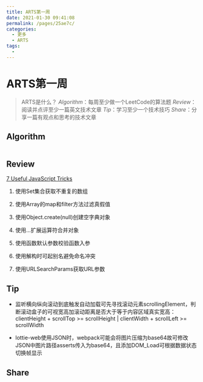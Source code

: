 ```yaml
---
title: ARTS第一周
date: 2021-01-30 09:41:08
permalink: /pages/25ae7c/
categories:
  - 更多
  - ARTS
tags:
  - 
---
```

# ARTS第一周

> ARTS是什么？
> *Algorithm*：每周至少做一个LeetCode的算法题
> *Review*：阅读并点评至少一篇英文技术文章
> *Tip*：学习至少一个技术技巧
> *Share*：分享一篇有观点和思考的技术文章



## Algorithm



```

```



## Review



[7 Useful JavaScript Tricks](https://davidwalsh.name/javascript-tricks)



1. 使用Set集合获取不重复的数组

1. 使用Array的map和filter方法过滤真假值

1. 使用Object.create(null)创建空字典对象

1. 使用...扩展运算符合并对象

1. 使用函数默认参数校验函数入参

1. 使用解构时可起别名避免命名冲突

1. 使用URLSearchParams获取URL参数



## Tip



- 监听横向纵向滚动到底触发自动加载可先寻找滚动元素scrollingElement，判断滚动盒子的可视宽高加滚动距离是否大于等于内容区域真实宽高：clientHeight + scrollTop >= scrollHeight | clientWidth + scrollLeft >= scrollWidth

- lottie-web使用JSON时，webpack可能会将图片压缩为base64故可修改JSON中图片路径asserts传入为base64，且添加DOM_Load可根据数据状态切换帧显示



## Share


